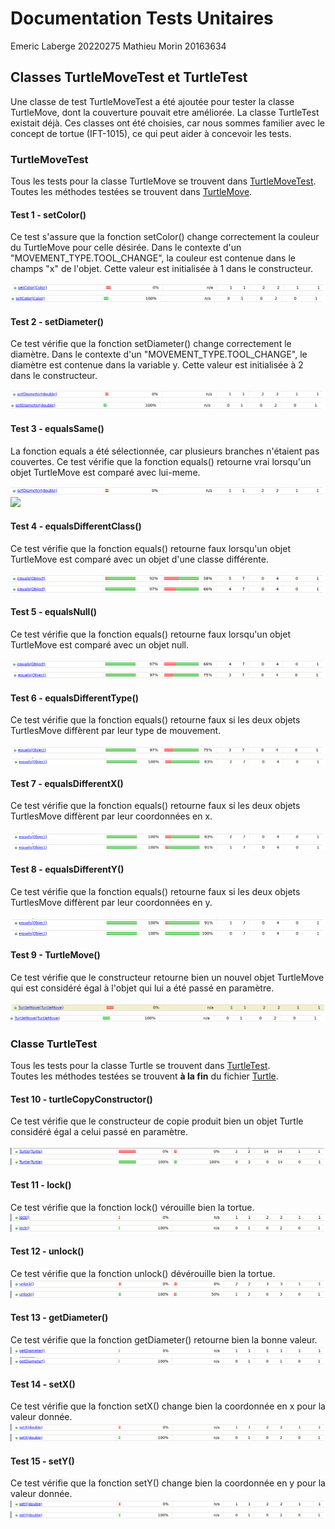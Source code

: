 # Documentation Tests Unitaires

Emeric Laberge 20220275
Mathieu Morin 20163634

## Classes TurtleMoveTest et TurtleTest
Une classe de test TurtleMoveTest a été ajoutée pour tester la classe TurtleMove, dont la couverture pouvait etre améliorée.
La classe TurtleTest existait déjà. Ces classes ont été choisies, car nous sommes familier avec le concept de tortue (IFT-1015),
ce qui peut aider à concevoir les tests.

### TurtleMoveTest
Tous les tests pour la classe TurtleMove se trouvent dans [TurtleMoveTest](../src/test/java/com/marginallyclever/makelangelo/turtle/TurtleMoveTest.java). <br>
Toutes les méthodes testées se trouvent dans [TurtleMove](../src/main/java/com/marginallyclever/makelangelo/turtle/TurtleMove.java).

#### Test 1 - setColor()
Ce test s'assure que la fonction setColor() change correctement la couleur du TurtleMove pour celle désirée. Dans le
contexte d'un "MOVEMENT_TYPE.TOOL_CHANGE", la couleur est contenue dans le champs "x" de l'objet. Cette valeur est
initialisée à 1 dans le constructeur.

<img src="images/setColor-Before.png">
<img src="images/setColor-After.png">

#### Test 2 - setDiameter()
Ce test vérifie que la fonction setDiameter() change correctement le diamètre. Dans le contexte d'un
"MOVEMENT_TYPE.TOOL_CHANGE", le diamètre est contenue dans la variable y. Cette valeur est initialisée à 2 dans le
constructeur.

<img src="images/setDiameter-Before.png">
<img src="images/setDiameter-After.png">

#### Test 3 - equalsSame()
La fonction equals a été sélectionnée, car plusieurs branches n'étaient pas couvertes.
Ce test vérifie que la fonction equals() retourne vrai lorsqu'un objet TurtleMove est comparé avec lui-meme.

<img src="images/setDiameter-Before.png">
<img src="images/setDiameter-1.png">

#### Test 4 - equalsDifferentClass()
Ce test vérifie que la fonction equals() retourne faux lorsqu'un objet TurtleMove est comparé avec un objet d'une classe différente.

<img src="images/equals-1.png">
<img src="images/equals-2.png">

#### Test 5 - equalsNull()
Ce test vérifie que la fonction equals() retourne faux lorsqu'un objet TurtleMove est comparé avec un objet null.

<img src="images/equals-2.png">
<img src="images/equals-3.png">

#### Test 6 - equalsDifferentType()
Ce test vérifie que la fonction equals() retourne faux si les deux objets TurtlesMove diffèrent par leur type de
mouvement.

<img src="images/equals-3.png">
<img src="images/equals-4.png">

#### Test 7 - equalsDifferentX()
Ce test vérifie que la fonction equals() retourne faux si les deux objets TurtlesMove diffèrent par leur coordonnées
en x.

<img src="images/equals-4.png">
<img src="images/equals-5.png">

#### Test 8 - equalsDifferentY()
Ce test vérifie que la fonction equals() retourne faux si les deux objets TurtlesMove diffèrent par leur coordonnées
en y.

<img src="images/equals-5.png">
<img src="images/equals-After.png">

#### Test 9 - TurtleMove()
Ce test vérifie que le constructeur retourne bien un nouvel objet TurtleMove qui est considéré égal à l'objet
qui lui a été passé en paramètre.

<img src="images/TurtleMove-Before.png">
<img src="images/TurtleMove-After.png">

### Classe TurtleTest
Tous les tests pour la classe Turtle se trouvent dans [TurtleTest](../src/test/java/com/marginallyclever/makelangelo/turtle/TurtleTest.java). <br>
Toutes les méthodes testées se trouvent __à la fin__ du fichier [Turtle](src/main/java/com/marginallyclever/makelangelo/turtle/Turtle.java).

#### Test 10 - turtleCopyConstructor()
Ce test vérifie que le constructeur de copie produit bien un objet Turtle considéré égal a celui passé en paramètre.

<img src="images/Turtle-Before.png">
<img src="images/Turtle-After.png">

#### Test 11 - lock()
Ce test vérifie que la fonction lock() vérouille bien la tortue.
<img src="images/lock-Before.png">
<img src="images/lock-After.png">

#### Test 12 - unlock()
Ce test vérifie que la fonction unlock() dévérouille bien la tortue.
<img src="images/unlock-Before.png">
<img src="images/unlock-After.png">

#### Test 13 - getDiameter()
Ce test vérifie que la fonction getDiameter() retourne bien la bonne valeur.
<img src="images/getDiameter2-Before.png">
<img src="images/getDiameter2-After.png">

#### Test 14 - setX()
Ce test vérifie que la fonction setX() change bien la coordonnée en x pour la valeur donnée.
<img src="images/setX-Before.png">
<img src="images/setX-After.png">

#### Test 15 - setY()
Ce test vérifie que la fonction setY() change bien la coordonnée en y pour la valeur donnée.
<img src="images/setY-Before.png">
<img src="images/setY-After.png">